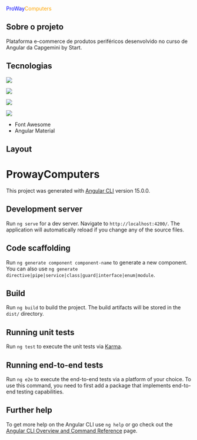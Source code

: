 <span style="color:blue">ProWay</span><span style="color:orange">Computers</span>

<h2>Sobre o projeto</h2>
Plataforma e-commerce de produtos periféricos desenvolvido no curso de Angular da Capgemini by Start. 

<h2>Tecnologias</h2>
<a href="#"><img src="https://img.shields.io/badge/Visual_Studio_Code-0D1117?style=for-the-badge&logo=visual%20studio%20code&logoColor=CC6699"></a>

<a href="#"><img src="https://img.shields.io/badge/Angular-0D1117?style=for-the-badge&logo=angular&logoColor=CC6699"></a>

<a href="#"><img src="https://img.shields.io/badge/JavaScript-0D1117?style=for-the-badge&logo=javascript&logoColor=CC6699"></a>

<a href="#"><img src="https://img.shields.io/badge/TypeScript-0D1117?style=for-the-badge&logo=typescript&logoColor=CC6699"></a>

- Font Awesome
- Angular Material

<h2>Layout</h2>

# ProwayComputers

This project was generated with [Angular CLI](https://github.com/angular/angular-cli) version 15.0.0.

## Development server

Run `ng serve` for a dev server. Navigate to `http://localhost:4200/`. The application will automatically reload if you change any of the source files.

## Code scaffolding

Run `ng generate component component-name` to generate a new component. You can also use `ng generate directive|pipe|service|class|guard|interface|enum|module`.

## Build

Run `ng build` to build the project. The build artifacts will be stored in the `dist/` directory.

## Running unit tests

Run `ng test` to execute the unit tests via [Karma](https://karma-runner.github.io).

## Running end-to-end tests

Run `ng e2e` to execute the end-to-end tests via a platform of your choice. To use this command, you need to first add a package that implements end-to-end testing capabilities.

## Further help

To get more help on the Angular CLI use `ng help` or go check out the [Angular CLI Overview and Command Reference](https://angular.io/cli) page.
